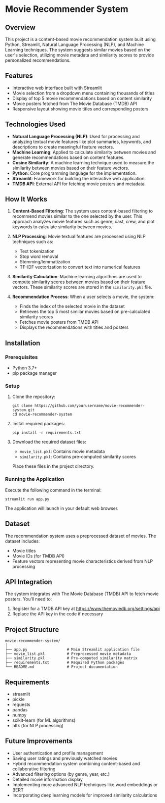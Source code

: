 # Movie Recommender System

## Overview
This project is a content-based movie recommendation system built using Python, Streamlit, Natural Language Processing (NLP), and Machine Learning techniques. The system suggests similar movies based on the user's selection, utilizing movie metadata and similarity scores to provide personalized recommendations.

## Features
- Interactive web interface built with Streamlit
- Movie selection from a dropdown menu containing thousands of titles
- Display of top 5 movie recommendations based on content similarity
- Movie posters fetched from The Movie Database (TMDB) API
- Responsive layout showing movie titles and corresponding posters

## Technologies Used
- **Natural Language Processing (NLP)**: Used for processing and analyzing textual movie features like plot summaries, keywords, and descriptions to create meaningful feature vectors.
- **Machine Learning**: Applied to calculate similarity between movies and generate recommendations based on content features.
- **Cosine Similarity**: A machine learning technique used to measure the similarity between movies based on their feature vectors.
- **Python**: Core programming language for the implementation.
- **Streamlit**: Framework for building the interactive web application.
- **TMDB API**: External API for fetching movie posters and metadata.

## How It Works
1. **Content-Based Filtering**: The system uses content-based filtering to recommend movies similar to the one selected by the user. This approach analyzes movie features such as genre, cast, crew, and plot keywords to calculate similarity between movies.

2. **NLP Processing**: Movie textual features are processed using NLP techniques such as:
   - Text tokenization
   - Stop word removal
   - Stemming/lemmatization
   - TF-IDF vectorization to convert text into numerical features

3. **Similarity Calculation**: Machine learning algorithms are used to compute similarity scores between movies based on their feature vectors. These similarity scores are stored in the `similarity.pkl` file.

4. **Recommendation Process**: When a user selects a movie, the system:
   - Finds the index of the selected movie in the dataset
   - Retrieves the top 5 most similar movies based on pre-calculated similarity scores
   - Fetches movie posters from TMDB API
   - Displays the recommendations with titles and posters

## Installation

### Prerequisites
- Python 3.7+
- pip package manager

### Setup
1. Clone the repository:
   ```
   git clone https://github.com/yourusername/movie-recommender-system.git
   cd movie-recommender-system
   ```

2. Install required packages:
   ```
   pip install -r requirements.txt
   ```

3. Download the required dataset files:
   - `movie_list.pkl`: Contains movie metadata
   - `similarity.pkl`: Contains pre-computed similarity scores

   Place these files in the project directory.

### Running the Application
Execute the following command in the terminal:
```
streamlit run app.py
```

The application will launch in your default web browser.

## Dataset
The recommendation system uses a preprocessed dataset of movies. The dataset includes:
- Movie titles
- Movie IDs (for TMDB API)
- Feature vectors representing movie characteristics derived from NLP processing

## API Integration
The system integrates with The Movie Database (TMDB) API to fetch movie posters. You'll need to:
1. Register for a TMDB API key at https://www.themoviedb.org/settings/api
2. Replace the API key in the code if necessary

## Project Structure
```
movie-recommender-system/
│
├── app.py                  # Main Streamlit application file
├── movie_list.pkl          # Preprocessed movie metadata
├── similarity.pkl          # Pre-computed similarity matrix
├── requirements.txt        # Required Python packages
└── README.md               # Project documentation
```

## Requirements
- streamlit
- pickle
- requests
- pandas
- numpy
- scikit-learn (for ML algorithms)
- nltk (for NLP processing)

## Future Improvements
- User authentication and profile management
- Saving user ratings and previously watched movies
- Hybrid recommendation system combining content-based and collaborative filtering
- Advanced filtering options (by genre, year, etc.)
- Detailed movie information display
- Implementing more advanced NLP techniques like word embeddings or BERT
- Incorporating deep learning models for improved similarity calculations

